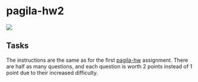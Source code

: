 # pagila-hw2
[![](https://github.com/DestrosCMC/pagila-hw2/workflows/tests/badge.svg)](https://github.com/DestrosCMC/pagila-hw2/actions?query=workflow%3Atests)

## Tasks

The instructions are the same as for the first [pagila-hw](https://github.com/mikeizbicki/pagila-hw) assignment.
There are half as many questions, and each question is worth 2 points instead of 1 point due to their increased difficulty.

